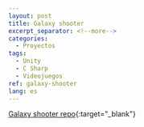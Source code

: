 ```yaml
---
layout: post
title: Galaxy shooter
excerpt_separator: <!--more-->
categories:
  - Proyectos
tags:
  - Unity
  - C Sharp
  - Videojuegos
ref: galaxy-shooter
lang: es
---
```


[Galaxy shooter repo](https://github.com/azarrias/galaxy-shooter){:target="_blank"}
